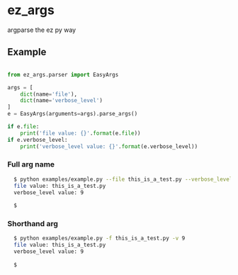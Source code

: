 # ez_args
argparse the ez py way


## Example 

```py

from ez_args.parser import EasyArgs

args = [
    dict(name='file'),
    dict(name='verbose_level')
]
e = EasyArgs(arguments=args).parse_args()

if e.file:
    print('file value: {}'.format(e.file))
if e.verbose_level:
    print('verbose_level value: {}'.format(e.verbose_level))
```
### Full arg name
```sh
  $ python examples/example.py --file this_is_a_test.py --verbose_level 9
  file value: this_is_a_test.py
  verbose_level value: 9
  
  $
```
### Shorthand arg
```sh
  $ python examples/example.py -f this_is_a_test.py -v 9
  file value: this_is_a_test.py
  verbose_level value: 9
  
  $
```
